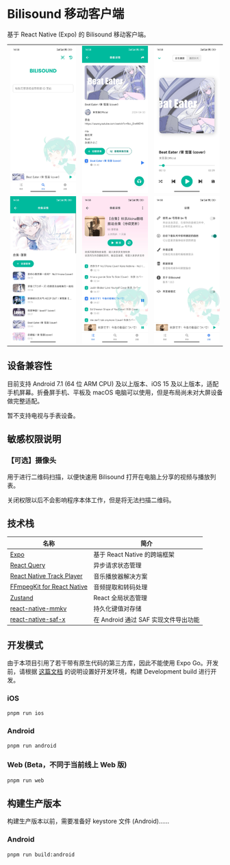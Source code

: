 # Bilisound 移动客户端

基于 React Native (Expo) 的 Bilisound 移动客户端。

<table>
<tbody>
<tr>
<td><img src=".github/assets/Screenshot_2024-10-03-14-58-03-293_moe.bilisound.app.jpg" alt="首页"></td>
<td><img src=".github/assets/Screenshot_2024-10-03-14-58-10-400_moe.bilisound.app.jpg" alt="详情"></td>
<td><img src=".github/assets/Screenshot_2024-10-03-14-58-14-386_moe.bilisound.app.jpg" alt="正在播放"></td>
</tr>
<tr>
<td><img src=".github/assets/Screenshot_2024-10-03-14-58-18-556_moe.bilisound.app.jpg" alt="合集"></td>
<td><img src=".github/assets/Screenshot_2024-10-03-14-58-29-386_moe.bilisound.app.jpg" alt="歌单"></td>
<td><img src=".github/assets/Screenshot_2024-10-03-14-58-35-375_moe.bilisound.app.jpg" alt="设置"></td>
</tr>
</tbody>
</table>

## 设备兼容性

目前支持 Android 7.1 (64 位 ARM CPU) 及以上版本、iOS 15 及以上版本，适配手机屏幕。折叠屏手机、平板及 macOS 电脑可以使用，但是布局尚未对大屏设备做完整适配。

暂不支持电视与手表设备。

## 敏感权限说明

### 【可选】摄像头

用于进行二维码扫描，以便快速用 Bilisound 打开在电脑上分享的视频与播放列表。

关闭权限以后不会影响程序本体工作，但是将无法扫描二维码。

## 技术栈

| 名称                                                                    | 简介                                 |
|-----------------------------------------------------------------------|------------------------------------|
| [Expo](https://expo.dev/)                                             | 基于 React Native 的跨端框架              |
| [React Query](https://tanstack.com/query/latest)                      | 异步请求状态管理                           |
| [React Native Track Player](https://rntp.dev/)                        | 音乐播放器解决方案                          |
| [FFmpegKit for React Native](https://github.com/arthenica/ffmpeg-kit) | 音频提取和转码处理                          |
| [Zustand](https://zustand-demo.pmnd.rs/)                              | React 全局状态管理                       |
| [react-native-mmkv](https://github.com/mrousavy/react-native-mmkv)    | 持久化键值对存储                           |
| [react-native-saf-x](https://github.com/jd1378/react-native-saf-x)    | 在 Android 通过 SAF 实现文件导出功能          |

## 开发模式

由于本项目引用了若干带有原生代码的第三方库，因此不能使用 Expo Go。开发前，请根据 [这篇文档](https://docs.expo.dev/guides/local-app-development/) 的说明设置好开发环境，构建 Development build 进行开发。

### iOS

```bash
pnpm run ios
```

### Android

```bash
pnpm run android
```

### Web (Beta，不同于当前线上 Web 版)

```bash
pnpm run web
```

## 构建生产版本

构建生产版本以前，需要准备好 keystore 文件 (Android)……

### Android

```bash
pnpm run build:android
```
